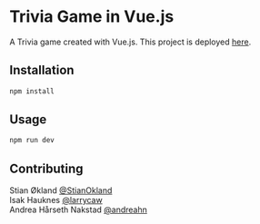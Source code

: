 # Trivia Game in Vue.js

A Trivia game created with Vue.js. This project is deployed [here](https://ih-an-so-vue-trivia-game.herokuapp.com/).

## Installation

```bash
npm install
```

## Usage

```bash
npm run dev
```

## Contributing
Stian Økland [@StianOkland](https://github.com/StianOkland)<br />
Isak Hauknes [@larrycaw](https://github.com/larrycaw)<br />
Andrea Hårseth Nakstad [@andreahn](https://github.com/andreahn)
